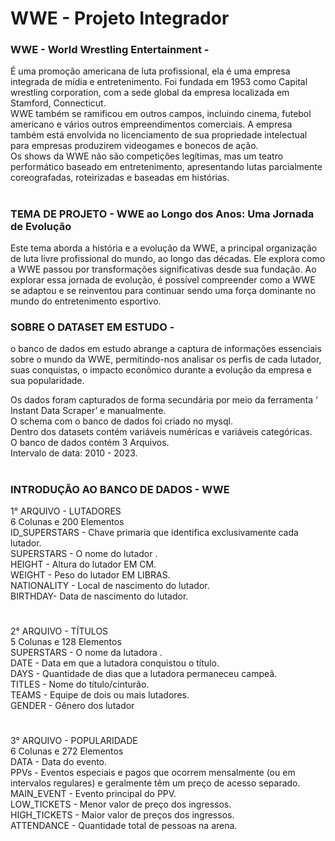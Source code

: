 # WWE - Projeto Integrador

### WWE  - World Wrestling Entertainment -  
É uma promoção americana de luta profissional, ela é uma empresa integrada de mídia e entretenimento.  Foi fundada em 1953 como Capital wrestling corporation, com a sede global da empresa localizada em Stamford, Connecticut.  
WWE também se ramificou em outros campos, incluindo cinema, futebol americano e vários outros empreendimentos comerciais.  A empresa também está envolvida no licenciamento de sua propriedade intelectual para empresas produzirem videogames e bonecos de ação.  
Os shows da WWE não são competições legítimas, mas um teatro performático baseado em entretenimento, apresentando lutas parcialmente coreografadas, roteirizadas e baseadas em histórias.  

# 

### TEMA DE PROJETO -   WWE ao Longo dos Anos: Uma Jornada de Evolução  

Este tema aborda a história e a evolução da WWE, a principal organização de luta livre profissional do mundo, ao longo das décadas. Ele explora como a WWE passou por transformações significativas desde sua fundação. Ao explorar essa jornada de evolução, é possível compreender como a WWE se adaptou e se reinventou para continuar sendo uma força dominante no mundo do entretenimento esportivo.

### SOBRE O DATASET EM ESTUDO - 
o banco de dados em estudo abrange a captura de informações essenciais sobre o mundo da WWE, permitindo-nos analisar os perfis de cada  lutador, suas conquistas, o impacto econômico durante a evolução da empresa  e sua popularidade.  

Os dados foram capturados de forma secundária por meio da ferramenta  ‘ Instant Data Scraper’ e manualmente.  
O schema com o banco de dados foi criado no mysql.  
Dentro dos datasets contém variáveis numéricas e variáveis categóricas.  
O banco de dados contém 3 Arquivos.  
Intervalo de data:  2010 - 2023.

#

### INTRODUÇÃO AO BANCO DE DADOS - WWE

1° ARQUIVO - LUTADORES  
6 Colunas  e  200 Elementos  
ID_SUPERSTARS -  Chave primaria que identifica exclusivamente cada lutador.  
SUPERSTARS -  O nome do lutador .  
HEIGHT -   Altura do lutador EM CM.  
WEIGHT -  Peso do lutador EM  LIBRAS.  
NATIONALITY -  Local de nascimento do lutador.  
BIRTHDAY- Data de nascimento do lutador.  

#

2° ARQUIVO - TÍTULOS  
5 Colunas  e  128 Elementos  
SUPERSTARS -  O nome da lutadora .  
DATE -  Data em que a lutadora conquistou o título.  
DAYS -   Quantidade de dias que a lutadora permaneceu campeã.  
TITLES -  Nome do título/cinturão.  
TEAMS  -  Equipe de dois ou mais lutadores.  
GENDER - Gênero dos lutador

#

3° ARQUIVO - POPULARIDADE  
6  Colunas  e  272  Elementos  
DATA -   Data do evento.  
PPVs - Eventos especiais e pagos que ocorrem mensalmente (ou em intervalos regulares) e geralmente têm um preço de acesso separado.  
MAIN_EVENT -  Evento principal do PPV.  
LOW_TICKETS -  Menor valor de preço dos ingressos.  
HIGH_TICKETS -  Maior valor de preços dos ingressos.  
ATTENDANCE - Quantidade total de pessoas na arena.  
